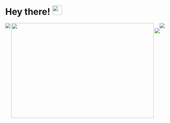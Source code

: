 # Hey there! <img src="https://raw.githubusercontent.com/MartinHeinz/MartinHeinz/master/wave.gif" width="30px">

<a href="https://github.com/anuraghazra/github-readme-stats">
  <img align="left" src="https://github-readme-stats.vercel.app/api?username=gopokas&theme=dark&show_icons=true&count_private=true&card_width=407"/>
</a>

<a href="https://github.com/anuraghazra/github-readme-stats">
  <img align="right" src="https://github-readme-stats.vercel.app/api/top-langs/?username=gopokas&theme=dark&langs_count=3&card_width=407"/>
</a>

<a href="https://github.com/anuraghazra/github-readme-stats">
  <img align="left" width="450px" height="300px" src="https://github-readme-stats.vercel.app/api/wakatime?username=gopokas&theme=dark"/>
</a>

<a href="https://discord.com/users/247483052370952192">
  <img align="left" src="https://lanyard.cnrad.dev/api/247483052370952192"/>
</a>
